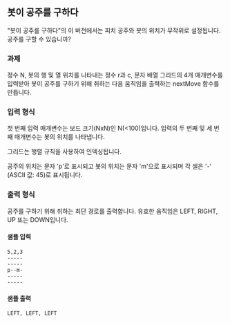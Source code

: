 ## 봇이 공주를 구하다

"봇이 공주를 구하다"의 이 버전에서는 피치 공주와 봇의 위치가 무작위로 설정됩니다. 공주를 구할 수 있습니까?

### 과제

정수 N, 봇의 행 및 열 위치를 나타내는 정수 r과 c, 문자 배열 그리드의 4개 매개변수를 입력받아 봇이 공주를 구하기 위해 취하는 다음 움직임을 출력하는 nextMove 함수를 만듭니다.

### 입력 형식

첫 번째 입력 매개변수는 보드 크기(NxN)인 N(<100)입니다. 입력의 두 번째 및 세 번째 매개변수는 봇의 위치를 나타냅니다.

그리드는 행렬 규칙을 사용하여 인덱싱됩니다.

공주의 위치는 문자 'p'로 표시되고 봇의 위치는 문자 'm'으로 표시되며 각 셀은 '-' (ASCII 값: 45)로 표시됩니다.

### 출력 형식

공주를 구하기 위해 취하는 최단 경로를 출력합니다. 유효한 움직임은 LEFT, RIGHT, UP 또는 DOWN입니다.

#### 샘플 입력

```
5,2,3
-----
-----
p--m-
-----
-----
```

#### 샘플 출력

```
LEFT, LEFT, LEFT
```
